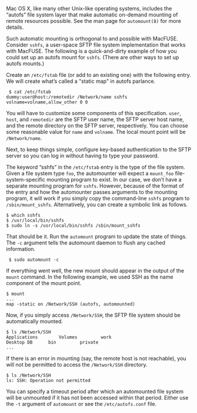 Mac OS X, like many other Unix-like operating systems, includes the “autofs” file system layer that make automatic on-demand mounting of remote resources possible. See the man page for `automount(8)` for more details.

Such automatic mounting is orthogonal to and possible with MacFUSE. Consider `sshfs`, a user-space SFTP file system implementation that works with MacFUSE. The following is a quick-and-dirty example of how you could set up an autofs mount for `sshfs`. (There are other ways to set up autofs mounts.)

Create an `/etc/fstab` file (or add to an existing one) with the following entry. We will create what’s called a "static map" in autofs parlance.

```
 $ cat /etc/fstab
dummy:user@host:/remotedir /Network/name sshfs volname=volname,allow_other 0 0
```

You will have to customize some components of this specification. `user`, `host`, and `remotedir` are the SFTP user name, the SFTP server host name, and the remote directory on the SFTP server, respectively. You can choose some reasonable value for `name` and `volname`. The local mount point will be `/Network/name`.

Next, to keep things simple, configure key-based authentication to the SFTP server so you can log in without having to type your password.

The keyword “sshfs” in the `/etc/fstab` entry is the type of the file system. Given a file system type `foo`, the automounter will expect a `mount_foo` file-system-specific mounting program to exist. In our case, we don’t have a separate mounting program for `sshfs`. However, because of the format of the entry and how the automounter passes arguments to the mounting program, it will work if you simply copy the command-line `sshfs` program to `/sbin/mount_sshfs`. Alternatively, you can create a symbolic link as follows.

```
$ which sshfs
$ /usr/local/bin/sshfs
$ sudo ln -s /usr/local/bin/sshfs /sbin/mount_sshfs
```

That should be it. Run the `automount` program to update the state of things. The `-c` argument tells the automount daemon to flush any cached information.

```
 $ sudo automount -c
```

If everything went well, the new mount should appear in the output of the `mount` command. In the following example, we used SSH as the name component of the mount point.

```
$ mount
...
map -static on /Network/SSH (autofs, automounted)
```

Now, if you simply access `/Network/SSH`, the SFTP file system should be automatically mounted.

```
$ ls /Network/SSH
Applications		Volumes			work
Desktop DB		bin			private
...
```

If there is an error in mounting (say, the remote host is not reachable), you will not be permitted to access the `/Network/SSH` directory.

```
$ ls /Network/SSH
ls: SSH: Operation not permitted
```

You can specify a timeout period after which an automounted file system will be unmounted if it has not been accessed within that period. Either use the `-t` argument of `automount` or see the `/etc/autofs.conf` file.